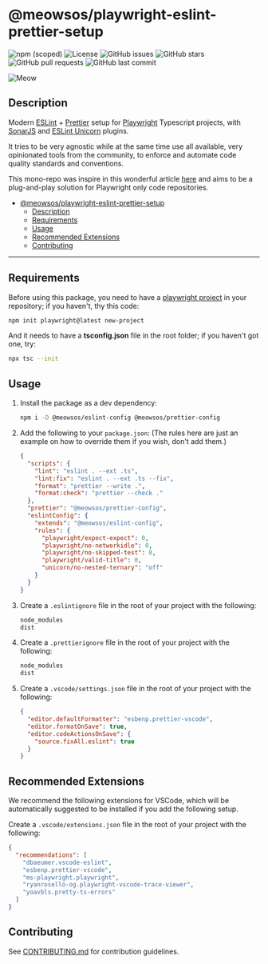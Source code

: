 # @meowsos/playwright-eslint-prettier-setup

![npm (scoped)](https://img.shields.io/npm/v/@meowsos/playwright-eslint-prettier-setup) ![License](https://img.shields.io/npm/l/@meowsos/playwright-eslint-prettier-setup) ![GitHub issues](https://img.shields.io/github/issues/meowso/playwright-hero) ![GitHub stars](https://img.shields.io/github/stars/meowso/meowsos-playwright-setup) ![GitHub pull requests](https://img.shields.io/github/issues-pr/meowso/playwright-hero) ![GitHub last commit](https://img.shields.io/github/last-commit/meowso/playwright-hero)

![Meow](https://bit.ly/fcc-running-cats)

## Description

Modern [ESLint](https://www.npmjs.com/package/eslint) + [Prettier](https://www.npmjs.com/package/prettier) setup for [Playwright](https://www.npmjs.com/package/playwright) Typescript projects, with [SonarJS](https://www.npmjs.com/package/eslint-plugin-sonarjs) and [ESLint Unicorn](https://www.npmjs.com/package/eslint-plugin-unicorn) plugins.

It tries to be very agnostic while at the same time use all available, very opinionated tools from the community, to enforce and automate code quality standards and conventions.

This mono-repo was inspire in this wonderful article [here](https://blog.logrocket.com/reduce-effort-shared-eslint-prettier-configs/) and aims to be a plug-and-play solution for Playwright only code repositories.

- [@meowsos/playwright-eslint-prettier-setup](#meowsosplaywright-eslint-prettier-setup)
  - [Description](#description)
  - [Requirements](#requirements)
  - [Usage](#usage)
  - [Recommended Extensions](#recommended-extensions)
  - [Contributing](#contributing)

---

## Requirements

Before using this package, you need to have a [playwright project](https://www.npmjs.com/package/playwright) in your repository; if you haven't, thy this code:

```bash
npm init playwright@latest new-project
```

And it needs to have a **tsconfig.json** file in the root folder; if you haven't got one, try:

```bash
npx tsc --init
```

## Usage

1. Install the package as a dev dependency:

   ```bash
   npm i -D @meowsos/eslint-config @meowsos/prettier-config
   ```

2. Add the following to your `package.json`: (The rules here are just an example on how to override them if you wish, don't add them.)

   ```json
   {
     "scripts": {
       "lint": "eslint . --ext .ts",
       "lint:fix": "eslint . --ext .ts --fix",
       "format": "prettier --write .",
       "format:check": "prettier --check ."
     },
     "prettier": "@meowsos/prettier-config",
     "eslintConfig": {
       "extends": "@meowsos/eslint-config",
       "rules": {
         "playwright/expect-expect": 0,
         "playwright/no-networkidle": 0,
         "playwright/no-skipped-test": 0,
         "playwright/valid-title": 0,
         "unicorn/no-nested-ternary": "off"
       }
     }
   }
   ```

3. Create a `.eslintignore` file in the root of your project with the following:

   ```txt
   node_modules
   dist
   ```

4. Create a `.prettierignore` file in the root of your project with the following:

   ```txt
   node_modules
   dist
   ```

5. Create a `.vscode/settings.json` file in the root of your project with the following:

   ```json
   {
     "editor.defaultFormatter": "esbenp.prettier-vscode",
     "editor.formatOnSave": true,
     "editor.codeActionsOnSave": {
       "source.fixAll.eslint": true
     }
   }
   ```

## Recommended Extensions

We recommend the following extensions for VSCode, which will be automatically suggested to be installed if you add the following setup.

Create a `.vscode/extensions.json` file in the root of your project with the following:

```json
{
  "recommendations": [
    "dbaeumer.vscode-eslint",
    "esbenp.prettier-vscode",
    "ms-playwright.playwright",
    "ryanrosello-og.playwright-vscode-trace-viewer",
    "yoavbls.pretty-ts-errors"
  ]
}
```

## Contributing

See [CONTRIBUTING.md](CONTRIBUTING.md) for contribution guidelines.
